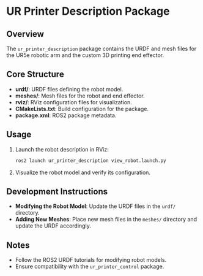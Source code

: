 # UR Printer Description Package

## Overview

The `ur_printer_description` package contains the URDF and mesh files for the UR5e robotic arm and the custom 3D printing end effector.

## Core Structure

- **urdf/**: URDF files defining the robot model.
- **meshes/**: Mesh files for the robot and end effector.
- **rviz/**: RViz configuration files for visualization.
- **CMakeLists.txt**: Build configuration for the package.
- **package.xml**: ROS2 package metadata.

## Usage

1. Launch the robot description in RViz:
   ```bash
   ros2 launch ur_printer_description view_robot.launch.py
   ```

2. Visualize the robot model and verify its configuration.

## Development Instructions

- **Modifying the Robot Model**: Update the URDF files in the `urdf/` directory.
- **Adding New Meshes**: Place new mesh files in the `meshes/` directory and update the URDF accordingly.

## Notes

- Follow the ROS2 URDF tutorials for modifying robot models.
- Ensure compatibility with the `ur_printer_control` package.

